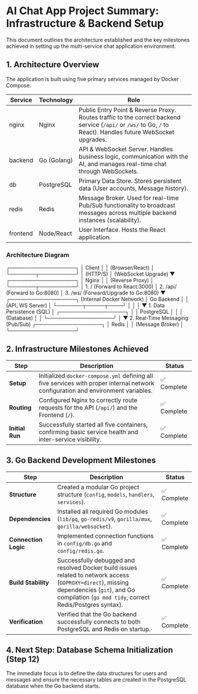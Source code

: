 # AI Chat App Project Summary: Infrastructure & Backend Setup

This document outlines the architecture established and the key milestones achieved in setting up the multi-service chat application environment.

## 1. Architecture Overview

The application is built using five primary services managed by Docker Compose:

| **Service**  | **Technology** | **Role**                                                     |
|--------------|----------------|--------------------------------------------------------------|
| nginx        | Nginx          | Public Entry Point & Reverse Proxy. Routes traffic to the correct backend service (`/api/` or `/ws/` to Go, `/` to React). Handles future WebSocket upgrades. |
| backend      | Go (Golang)    | API & WebSocket Server. Handles business logic, communication with the AI, and manages real-time chat through WebSockets. |
| db           | PostgreSQL     | Primary Data Store. Stores persistent data (User accounts, Message history). |
| redis        | Redis          | Message Broker. Used for real-time Pub/Sub functionality to broadcast messages across multiple backend instances (scalability). |
| frontend     | Node/React     | User Interface. Hosts the React application. |

### Architecture Diagram

┌──────────────────┐
│ Client │
│ (Browser/React) │
└───────┬──────────┘
│ (HTTP/S)
│ (WebSocket Upgrade)
▼
┌──────────────────┐
│ Nginx │
│ (Reverse Proxy) │
└───────┬──────────┘
│ 1. / (Forward to React:3000)
│ 2. /api/ (Forward to Go:8080)
│ 3. /ws/ (Forward/Upgrade to Go:8080)
▼
┌──────────────────┐ (Internal Docker Network)
│ Go Backend │
│ (API, WS Server) │
└───────┬─────┬────┘
│ │
│ ▼ 1. Data Persistence (SQL)
│ ┌──────────────────┐
│ │ PostgreSQL │
│ │ (Database) │
│ └──────────────────┘
│
▼ 2. Real-Time Messaging (Pub/Sub)
┌──────────────────┐
│ Redis │
│ (Message Broker) │
└──────────────────┘

## 2. Infrastructure Milestones Achieved

| **Step**      | **Description**                                                                 | **Status** |
|---------------|---------------------------------------------------------------------------------|------------|
| **Setup**     | Initialized `docker-compose.yml` defining all five services with proper internal network configuration and environment variables. | ✅ Complete |
| **Routing**   | Configured Nginx to correctly route requests for the API (`/api/`) and the Frontend (`/`). | ✅ Complete |
| **Initial Run**| Successfully started all five containers, confirming basic service health and inter-service visibility. | ✅ Complete |

## 3. Go Backend Development Milestones

| **Step**       | **Description**                                                              | **Status** |
|----------------|------------------------------------------------------------------------------|------------|
| **Structure**  | Created a modular Go project structure (`config`, `models`, `handlers`, `services`). | ✅ Complete |
| **Dependencies**| Installed all required Go modules (`lib/pq`, `go-redis/v9`, `gorilla/mux`, `gorilla/websocket`). | ✅ Complete |
| **Connection Logic**| Implemented connection functions in `config/db.go` and `config/redis.go`. | ✅ Complete |
| **Build Stability**| Successfully debugged and resolved Docker build issues related to network access (`GOPROXY=direct`), missing dependencies (`git`), and Go compilation (`go mod tidy`, correct Redis/Postgres syntax). | ✅ Complete |
| **Verification**| Verified that the Go backend successfully connects to both PostgreSQL and Redis on startup. | ✅ Complete |

## 4. Next Step: Database Schema Initialization (Step 12)

The immediate focus is to define the data structures for users and messages and ensure the necessary tables are created in the PostgreSQL database when the Go backend starts.
